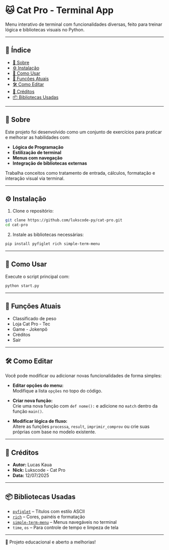 # 🐱 Cat Pro - Terminal App

Menu interativo de terminal com funcionalidades diversas, feito para treinar lógica e bibliotecas visuais no Python.

---

## 📑 Índice

- [📌 Sobre](#-sobre)
- [⚙️ Instalação](#️-instalação)
- [🚀 Como Usar](#-como-usar)
- [🧠 Funções Atuais](#-funções-atuais)
- [🛠️ Como Editar](#-como-editar)
- [👤 Créditos](#-créditos)
- [📦 Bibliotecas Usadas](#-bibliotecas-usadas)

---

## 📌 Sobre

Este projeto foi desenvolvido como um conjunto de exercícios para praticar e melhorar as habilidades com:

- **Lógica de Programação**
- **Estilização de terminal**
- **Menus com navegação**
- **Integração de bibliotecas externas**

Trabalha conceitos como tratamento de entrada, cálculos, formatação e interação visual via terminal.

---

## ⚙️ Instalação

1. Clone o repositório:

```bash
git clone https://github.com/lukscode-py/cat-pro.git
cd cat-pro
```

2. Instale as bibliotecas necessárias:

```bash
pip install pyfiglet rich simple-term-menu
```

---

## 🚀 Como Usar

Execute o script principal com:

```bash
python start.py
```

---

## 🧠 Funções Atuais

- Classificado de peso
- Loja Cat Pro - Tec
- Game - Jokenpô
- Créditos
- Sair

---

## 🛠️ Como Editar

Você pode modificar ou adicionar novas funcionalidades de forma simples:

- **Editar opções do menu:**  
  Modifique a lista `opções` no topo do código.

- **Criar nova função:**  
  Crie uma nova função com `def nome():` e adicione no `match` dentro da função `main()`.

- **Modificar lógica de fluxo:**  
  Altere as funções `processa`, `result`, `imprimir_comprov` ou crie suas próprias com base no modelo existente.

---

## 👤 Créditos

- **Autor:** Lucas Kaua  
- **Nick:** Lukscode - Cat Pro  
- **Data:** 12/07/2025

---

## 📦 Bibliotecas Usadas

- [`pyfiglet`](https://pypi.org/project/pyfiglet/) – Títulos com estilo ASCII
- [`rich`](https://pypi.org/project/rich/) – Cores, painéis e formatação
- [`simple-term-menu`](https://pypi.org/project/simple-term-menu/) – Menus navegáveis no terminal
- `time`, `os` – Para controle de tempo e limpeza de tela

---

🧪 Projeto educacional e aberto a melhorias!
